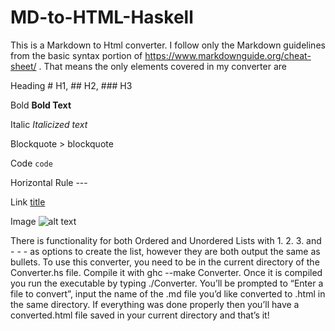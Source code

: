 # MD-to-HTML-Haskell

This  is a Markdown to Html converter. I follow only the Markdown guidelines
from the basic syntax portion of https://www.markdownguide.org/cheat-sheet/ . That means
the only elements covered in my converter are

Heading # H1, ## H2, ### H3

Bold **Bold Text**

Italic *Italicized text*

Blockquote > blockquote

Code `code`

Horizontal Rule ---

Link [title](https://www.example.com)

Image ![alt text](image.jpg)

There is functionality for both Ordered and Unordered Lists with 1. 2. 3. and - - - as options to
create the list, however they are both output the same as bullets. To use this converter, you
need to be in the current directory of the Converter.hs file. Compile it with ghc --make
Converter. Once it is compiled you run the executable by typing ./Converter. You’ll be
prompted to “Enter a file to convert”, input the name of the .md file you’d like converted to
.html in the same directory. If everything was done properly then you’ll have a converted.html
file saved in your current directory and that’s it!
